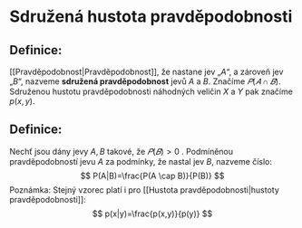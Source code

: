 # Sdružená hustota pravděpodobnosti

## Definice:
[[Pravděpodobnost|Pravděpodobnost]], že nastane jev „$A$“, a zároveň jev „$B$“, nazveme **sdružená pravděpodobnost** jevů $A$ a $B$. Značíme $𝑃(𝐴 \cap 𝐵)$. 
Sdruženou hustotu pravděpodobnosti náhodných veličin $X$ a $Y$ pak značíme $p(x, y)$.

## Definice:
Nechť jsou dány jevy $A, B$ takové, že $𝑃(𝐵) > 0$ . Podmíněnou pravděpodobností jevu $A$ za podmínky, že nastal jev $B$, nazveme číslo:
$$
P(A|B)=\frac{P(A \cap B)}{P(B)}
$$
Poznámka: Stejný vzorec platí i pro [[Hustota pravděpodobnosti|hustoty pravděpodobnosti]]:
$$
p(x|y)=\frac{p(x,y)}{p(y)}
$$